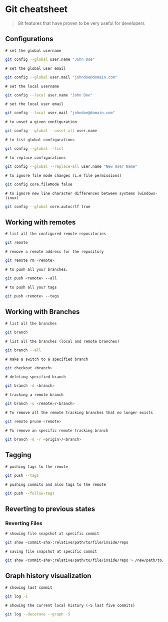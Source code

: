 # Git cheatsheet

> Git features that have proven to be very useful for developers

## Configurations

`# set the global username`

```bash
git config --global user.name "John Doe"
```

`# set the global user email`

```bash
git config --global user.mail "johndoe@domain.com"
```

`# set the local username`

```bash
git config --local user.name "John Doe"
```

`# set the local user email`

```bash
git config --local user.mail "johndoe@domain.com"
```

`# to unset a given configuration`

```bash
git config --global --unset-all user.name

```

`# to list global configurations`

```bash
git config --global --list
```

`# to replace configurations`

```bash
git config --global --replace-all user.name "New User Name"
```

`# to ignore file mode changes (i.e file permissions)`

```bash
git config core.fileMode false
```

`# to ignore new line character differences between systems (windows-linux)`

```bash
git config --global core.autocrlf true
```

## Working with remotes

`# list all the configured remote repositories`

```bash
git remote
```

`# remove a remote address for the repository`

```bash
git remote rm <remote>
```

`# to push all your branches.`

```bash
git push <remote> --all
```

`# to push all your tags`

```bash
git push <remote> --tags
```

## Working with Branches

`# list all the branches`

```bash
git branch
```

`# list all the branches (local and remote branches)`

```bash
git branch --all
```

`# make a switch to a specified branch`

```bash
git checkout <branch>
```

`# deleting specified branch`

```bash
git branch -d <branch>
```

`# tracking a remote branch`

```bash
git branch -u <remote>/<branch>
```

`# To remove all the remote tracking branches that no longer exists`

```bash
git remote prune <remote>
```

`# To remove an specific remote tracking branch`

```bash
git branch -d -r <origin>/<branch>
```

## Tagging

`# pushing tags to the remote`

```bash
git push --tags
```

`# pushing commits and also tags to the remote`

```bash
git push --follow-tags
```

## Reverting to previous states

### Reverting Files

`# showing file snapshot at specific commit`

```bash
git show <commit-sha>:relative/path/to/file/inside/repo
```

`# saving file snapshot at specific commit`

```bash
git show <commit-sha>:relative/path/to/file/inside/repo > /new/path/to/file/content/at/selected/commit
```

## Graph history visualization

`# showing last commit`

```bash
git log -1 
```

`# showing the current local history (-5 last five commits)`

```bash
git log --decorate --graph -5
```
